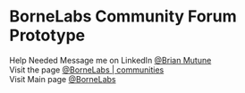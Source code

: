 # BorneLabs Community Forum Prototype
Help Needed Message me on LinkedIn [@Brian Mutune](https://www.linkedin.com/in/Brian-Mutune)  
Visit the page [@BorneLabs | communities](https://brianxborne.github.io/BorneLabs-Community-Page-Prototype/)  
Visit Main page [@BorneLabs](https://bornelabs.github.io/)
